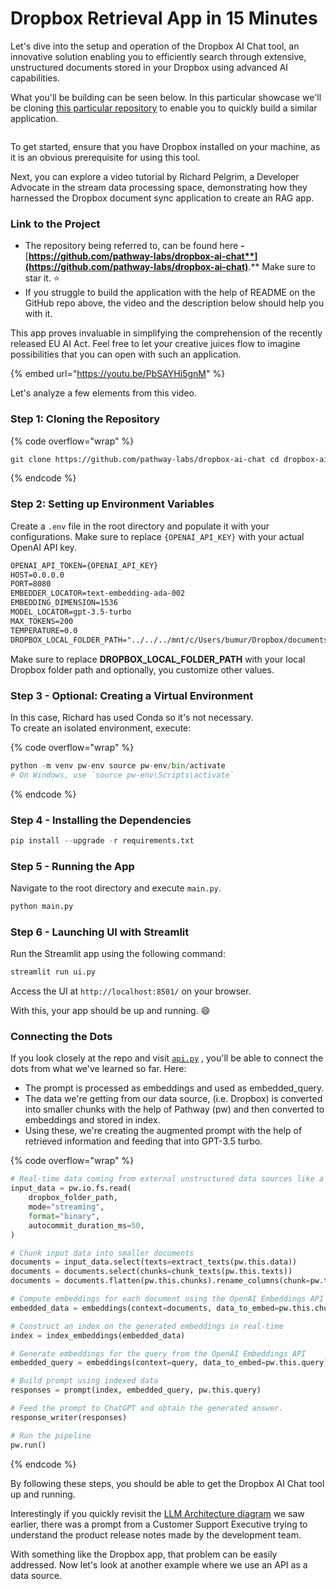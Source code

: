 # Dropbox Retrieval App in 15 Minutes

Let's dive into the setup and operation of the Dropbox AI Chat tool, an innovative solution enabling you to efficiently search through extensive, unstructured documents stored in your Dropbox using advanced AI capabilities.&#x20;

What you'll be building can be seen below. In this particular showcase we'll be cloning [this particular repository](https://github.com/pathway-labs/dropbox-ai-chat) to enable you to quickly build a similar application.&#x20;

<figure><img src="../.gitbook/assets/dropbox-ai-search-tool.gif" alt=""><figcaption></figcaption></figure>

To get started, ensure that you have Dropbox installed on your machine, as it is an obvious prerequisite for using this tool.

Next, you can explore a video tutorial by Richard Pelgrim, a Developer Advocate in the stream data processing space, demonstrating how they harnessed the Dropbox document sync application to create an RAG app.&#x20;

### Link to the Project

* The repository being referred to, can be found here **-** [**https://github.com/pathway-labs/dropbox-ai-chat**](https://github.com/pathway-labs/dropbox-ai-chat)**.** Make sure to star it. :star:
* If you struggle to build the application with the help of README on the GitHub repo above, the video and the description below should help you with it.&#x20;

This app proves invaluable in simplifying the comprehension of the recently released EU AI Act. Feel free to let your creative juices flow to imagine possibilities that you can open with such an application.

{% embed url="https://youtu.be/PbSAYHi5gnM" %}

Let's analyze a few elements from this video.

### Step 1: Cloning the Repository

{% code overflow="wrap" %}
```bash
git clone https://github.com/pathway-labs/dropbox-ai-chat cd dropbox-ai-chat
```
{% endcode %}

### Step 2: Setting up Environment Variables

Create a `.env` file in the root directory and populate it with your configurations. Make sure to replace `{OPENAI_API_KEY}` with your actual OpenAI API key.

```markdown
OPENAI_API_TOKEN={OPENAI_API_KEY}
HOST=0.0.0.0
PORT=8080
EMBEDDER_LOCATOR=text-embedding-ada-002
EMBEDDING_DIMENSION=1536
MODEL_LOCATOR=gpt-3.5-turbo
MAX_TOKENS=200
TEMPERATURE=0.0
DROPBOX_LOCAL_FOLDER_PATH="../../../mnt/c/Users/bumur/Dropbox/documents"
```

Make sure to replace **DROPBOX\_LOCAL\_FOLDER\_PATH** with your local Dropbox folder path and optionally, you customize other values.

### Step 3 - Optional: Creating a Virtual Environment

In this case, Richard has used Conda so it's not necessary.\
To create an isolated environment, execute:

{% code overflow="wrap" %}
```python
python -m venv pw-env source pw-env/bin/activate  
# On Windows, use `source pw-env\Scripts\activate`
```
{% endcode %}

### Step 4 - Installing the Dependencies

```python
pip install --upgrade -r requirements.txt
```

### Step 5 - Running the App

Navigate to the root directory and execute `main.py`.

```bash
python main.py
```

### Step 6 - Launching UI with Streamlit

Run the Streamlit app using the following command:

```python
streamlit run ui.py
```

Access the UI at `http://localhost:8501/` on your browser.

With this, your app should be up and running. :smile:

### Connecting the Dots

If you look closely at the repo and visit [`api.py`](https://github.com/pathway-labs/dropbox-ai-chat/blob/main/api.py) , you'll be able to connect the dots from what we've learned so far. Here:

* The prompt is processed as embeddings and used as embedded\_query.
* The data we're getting from our data source, (i.e. Dropbox) is converted into smaller chunks with the help of Pathway (pw) and then converted to embeddings and stored in index.&#x20;
* Using these, we're creating the augmented prompt with the help of retrieved information and feeding that into GPT-3.5 turbo.&#x20;

{% code overflow="wrap" %}
```python
# Real-time data coming from external unstructured data sources like a PDF file
input_data = pw.io.fs.read(
    dropbox_folder_path,
    mode="streaming",
    format="binary",
    autocommit_duration_ms=50,
)

# Chunk input data into smaller documents
documents = input_data.select(texts=extract_texts(pw.this.data))
documents = documents.select(chunks=chunk_texts(pw.this.texts))
documents = documents.flatten(pw.this.chunks).rename_columns(chunk=pw.this.chunks)

# Compute embeddings for each document using the OpenAI Embeddings API
embedded_data = embeddings(context=documents, data_to_embed=pw.this.chunk)

# Construct an index on the generated embeddings in real-time
index = index_embeddings(embedded_data)

# Generate embeddings for the query from the OpenAI Embeddings API
embedded_query = embeddings(context=query, data_to_embed=pw.this.query)

# Build prompt using indexed data
responses = prompt(index, embedded_query, pw.this.query)

# Feed the prompt to ChatGPT and obtain the generated answer.
response_writer(responses)

# Run the pipeline
pw.run()
```
{% endcode %}

By following these steps, you should be able to get the Dropbox AI Chat tool up and running.&#x20;

Interestingly if you quickly revisit the [LLM Architecture diagram](https://ai-community-iitb-organization.gitbook.io/10-days-llm-bootcamp/retrieval-augmented-generation-and-llm-architecture/llm-architecture-diagram-and-various-steps) we saw earlier, there was a prompt from a Customer Support Executive trying to understand the product release notes made by the development team.&#x20;

With something like the Dropbox app, that problem can be easily addressed. Now let's look at another example where we use an API as a data source.
